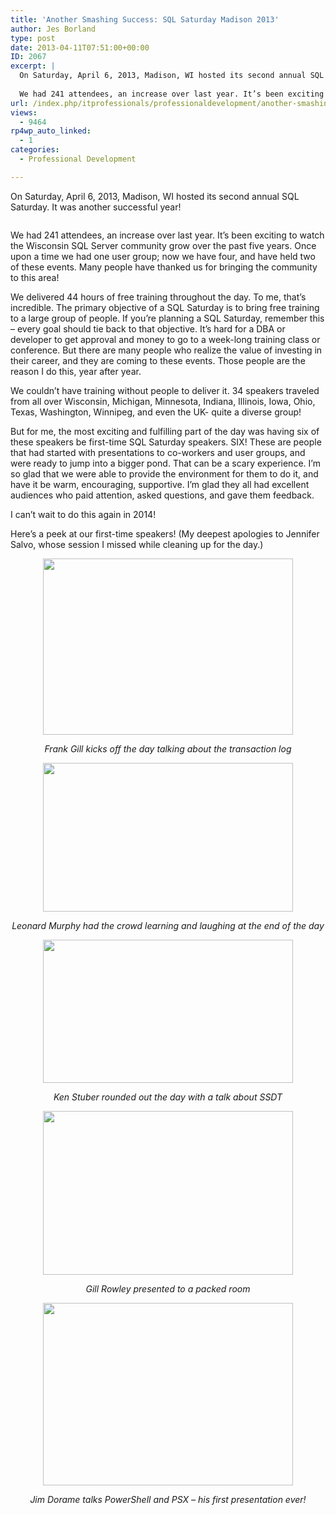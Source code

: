 ```yaml
---
title: 'Another Smashing Success: SQL Saturday Madison 2013'
author: Jes Borland
type: post
date: 2013-04-11T07:51:00+00:00
ID: 2067
excerpt: |
  On Saturday, April 6, 2013, Madison, WI hosted its second annual SQL Saturday. It was another successful year!
  
  We had 241 attendees, an increase over last year. It’s been exciting to watch the Wisconsin SQL Server community grow over the past five ye&hellip;
url: /index.php/itprofessionals/professionaldevelopment/another-smashing-success-sql-saturday/
views:
  - 9464
rp4wp_auto_linked:
  - 1
categories:
  - Professional Development

---
```

On Saturday, April 6, 2013, Madison, WI hosted its second annual SQL Saturday. It was another successful year!

<p style="text-align: center;">
  <img src="http://www.sqlsaturday.com/images/sqlsat206_web.png" alt="" />
</p>

We had 241 attendees, an increase over last year. It’s been exciting to watch the Wisconsin SQL Server community grow over the past five years. Once upon a time we had one user group; now we have four, and have held two of these events. Many people have thanked us for bringing the community to this area!

We delivered 44 hours of free training throughout the day. To me, that&#8217;s incredible. The primary objective of a SQL Saturday is to bring free training to a large group of people. If you’re planning a SQL Saturday, remember this – every goal should tie back to that objective. It’s hard for a DBA or developer to get approval and money to go to a week-long training class or conference. But there are many people who realize the value of investing in their career, and they are coming to these events. Those people are the reason I do this, year after year.

We couldn’t have training without people to deliver it. 34 speakers traveled from all over Wisconsin, Michigan, Minnesota, Indiana, Illinois, Iowa, Ohio, Texas, Washington, Winnipeg, and even the UK- quite a diverse group!

But for me, the most exciting and fulfilling part of the day was having six of these speakers be first-time SQL Saturday speakers. SIX! These are people that had started with presentations to co-workers and user groups, and were ready to jump into a bigger pond. That can be a scary experience. I’m so glad that we were able to provide the environment for them to do it, and have it be warm, encouraging, supportive. I’m glad they all had excellent audiences who paid attention, asked questions, and gave them feedback.

I can’t wait to do this again in 2014!

Here&#8217;s a peek at our first-time speakers! (My deepest apologies to Jennifer Salvo, whose session I missed while cleaning up for the day.)

<p style="text-align: center;">
  <img src="/wp-content/uploads/blogs/ITProfessionals/Frank.jpg?mtime=1365666281" alt="" width="400" height="282" />
</p>

<p style="text-align: center;">
  <em>Frank Gill kicks off the day talking about the transaction log</em>
</p>

<p style="text-align: center;">
  <img src="/wp-content/uploads/blogs/ITProfessionals/Leonard.jpg?mtime=1365666279" alt="" width="400" height="238" />
</p>

<p style="text-align: center;">
  <em>Leonard Murphy had the crowd learning and laughing at the end of the day </em>
</p>

<p style="text-align: center;">
  <img src="/wp-content/uploads/blogs/ITProfessionals/Ken.jpg?mtime=1365666279" alt="" width="400" height="229" />
</p>

<p style="text-align: center;">
  <em>Ken Stuber rounded out the day with a talk about SSDT </em>
</p>

<p style="text-align: center;">
  <img src="/wp-content/uploads/users/grrlgeek/Gill.jpg?mtime=1365666510" alt="" width="400" height="262" />
</p>

<p style="text-align: center;">
  <em>Gill Rowley presented to a packed room </em>
</p>

<p style="text-align: center;">
  <img src="/wp-content/uploads/users/grrlgeek/Jim.jpg?mtime=1365666510" alt="" width="400" height="292" />
</p>

<p style="text-align: center;">
  <em>Jim Dorame talks PowerShell and PSX &#8211; his first presentation ever! </em>
</p>